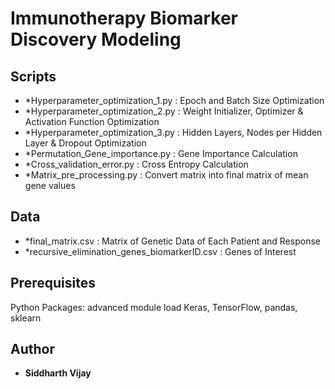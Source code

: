 # Immunotherapy Biomarker Discovery Modeling

## Scripts

* *Hyperparameter_optimization_1.py : Epoch and Batch Size Optimization
* *Hyperparameter_optimization_2.py : Weight Initializer, Optimizer & Activation Function Optimization
* *Hyperparameter_optimization_3.py : Hidden Layers, Nodes per Hidden Layer & Dropout Optimization
* *Permutation_Gene_importance.py : Gene Importance Calculation
* *Cross_validation_error.py : Cross Entropy Calculation
* *Matrix_pre_processing.py : Convert matrix into final matrix of mean gene values

## Data

* *final_matrix.csv : Matrix of Genetic Data of Each Patient and Response
* *recursive_elimination_genes_biomarkerID.csv : Genes of Interest


## Prerequisites

Python Packages: advanced module load Keras, TensorFlow, pandas, sklearn

## Author

* **Siddharth Vijay** 
